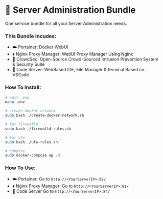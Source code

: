 # 🐋 Server Administration Bundle
One service bundle for all your Server Administration needs.
![]()
### This Bundle Incudes:
- ☁️ Portainer: Docker WebUI
- ♦️ Nginx Proxy Manager: WebUI Proxy Manager Using Nginx
- 🦙 CrowdSec: Open-Source Crowd-Sourced Intrusion Prevention System & Security Suite
- 📄 Code Server: WebBased IDE, File Manager & terminal Based on VSCode  

### How To Install:
```sh
# edit .env
nano .env

# create docker network
sudo bash ./create-docker-network.sh

# for firewalld
sudo bash ./firewalld-rules.sh

# for ufw
sudo bash ./ufw-rules.sh

# compose
sudo docker-compose up -d

```

### How To Use:
- ☁️ Portainer: Go to `http://<YourServerIP>:82/`
- ♦️ Nginx Proxy Manager: Go to `http://<YourServerIP>:81/`
- 📄 Code Server Go to `http://<YourServerIP>:84/`
